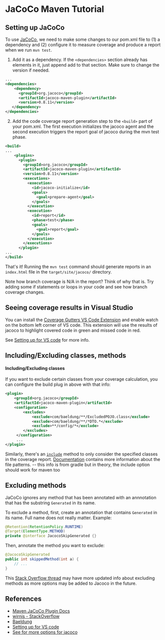# JaCoCo Maven Tutorial

## Setting up JaCoCo 

To use [JaCoCo](https://www.jacoco.org/jacoco/trunk/index.html), we need to make some changes to our pom.xml file to (1) a dependency and (2) configure it to measure coverage and produce a report when we run `mvn test`.

1. Add it as a dependency. If the `<dependencies>` section already has elements in it, just append add to that section. Make sure to change the version if needed.

```xml
...
<dependencies>
	<dependency>
      <groupId>org.jacoco</groupId>
      <artifactId>jacoco-maven-plugin</artifactId>
      <version>0.8.11</version>
   </dependency>
</dependencies>
```

2. Add the code coverage report generation step to the `<build>` part of your pom.xml. The first execution initializes the jacoco agent and the second execution triggers the report goal of jacoco during the mvn test phase.

```xml
<build>
...
    <plugins>
      <plugin>
        <groupId>org.jacoco</groupId>
        <artifactId>jacoco-maven-plugin</artifactId>
        <version>0.8.11</version>
        <executions>
          <execution>
            <id>jacoco-initialize</id>
            <goals>
              <goal>prepare-agent</goal>
            </goals>
          </execution>
          <execution>
            <id>report</id>
            <phase>test</phase>
            <goals>
              <goal>report</goal>
            </goals>
          </execution>
        </executions>
      </plugin>
...
</build>
```

That's it! Running the `mvn test` command should generate reports in an `index.html` file in the `target/site/jacoco/` directory.

Note how branch coverage is N/A in the report? Think of why that is. Try adding some if statements or loops in your code and see how branch coverage changes.

## Seeing coverage results in Visual Studio

You can install the [Coverage Gutters VS Code Extension](https://marketplace.visualstudio.com/items?itemName=ryanluker.vscode-coverage-gutters) and enable watch on the bottom left corner of VS code. This extension will use the results of jacoco to highlight covered code in green and missed code in red.

See [Setting up for VS code](https://medium.com/@karlrombauts/setting-up-unit-testing-for-java-in-vs-code-with-maven-3dc75579122f) for more info.

## Including/Excluding classes, methods

#### Including/Excluding classes

If you want to exclude certain classes from your coverage calculation, you can configure the build plug in above with that info:

```xml
<plugin> 
    <groupId>org.jacoco</groupId>
    <artifactId>jacoco-maven-plugin</artifactId>
    <configuration>
        <excludes>
            <exclude>com/baeldung/**/ExcludedPOJO.class</exclude>
            <exclude>com/baeldung/**/*DTO.*</exclude>
            <exclude>**/config/*</exclude>
        </excludes>
     </configuration>
     ...
</plugin>
```

Similarly, there's an [`include`](https://docs.gradle.org/current/javadoc/org/gradle/api/tasks/util/PatternFilterable.html#include-java.lang.String...-) method to only consider the specified classes in the coverage report. [Documentation](https://docs.gradle.org/current/javadoc/org/gradle/api/tasks/util/PatternFilterable.html) contains more information about the file patterns. -- this info is from gradle but in theory, the include option should work for maven too

## Excluding methods

JaCoCo ignores any method that has been annotated with an annnotation that has the substring `Generated` in its name. 

To exclude a method, first, create an annotation that contains `Generated` in its name. Full name does not really matter. Example:

```java
@Retention(RetentionPolicy.RUNTIME)
@Target(ElementType.METHOD)
private @interface JacocoSkipGenerated {}
```

Then, annotate the method you want to exclude:

```java
@JacocoSkipGenerated
public int skippedMethod(int a) {
    // ...
}
```

This [Stack Overflow thread](https://stackoverflow.com/questions/47824761/how-would-i-add-an-annotation-to-exclude-a-method-from-a-jacoco-code-coverage-re) may have more updated info about excluding methods as more options may be added to Jacoco in the future.

## References

- [Maven JaCoCo Plugin Docs](https://www.jacoco.org/jacoco/trunk/doc/maven.html)
- [wirnis - StackOverflow](https://stackoverflow.com/questions/55716779/generating-a-jacoco-code-coverage-report-with-maven)
- [Baeldung](https://www.baeldung.com/jacoco-report-exclude)
- [Setting up for VS code](https://medium.com/@karlrombauts/setting-up-unit-testing-for-java-in-vs-code-with-maven-3dc75579122f)
- [See for more options for jacoco](https://mkyong.com/maven/maven-jacoco-code-coverage-example/)